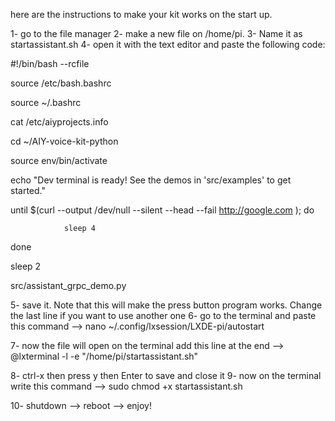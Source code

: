  here are the instructions to make your kit works on the start up.


1- go to the file manager 
2- make a new file on /home/pi. 
3- Name it as startassistant.sh 
4- open it with the text editor and paste the following code:
 

#!/bin/bash --rcfile

 

source /etc/bash.bashrc

source ~/.bashrc

 

cat /etc/aiyprojects.info

 

cd ~/AIY-voice-kit-python

source env/bin/activate

 

echo "Dev terminal is ready! See the demos in 'src/examples' to get started."

 

until $(curl --output /dev/null --silent --head --fail http://google.com ); do

                sleep 4

done

 

sleep 2

 

src/assistant_grpc_demo.py


5- save it. Note that this will make the press button program  works. Change the last line if you want to use another one
6- go to the terminal and paste this command --> 
nano ~/.config/lxsession/LXDE-pi/autostart

7- now the file will open on the terminal add this line at the end -->
@lxterminal -l -e "/home/pi/startassistant.sh"

8- ctrl-x then press y then Enter to save and close it 
9- now on the terminal write this command --> 
sudo chmod +x startassistant.sh

 10- shutdown --> reboot --> enjoy!
